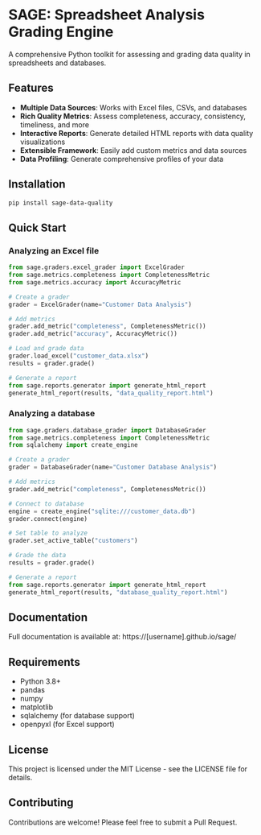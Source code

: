 # SAGE: Spreadsheet Analysis Grading Engine

A comprehensive Python toolkit for assessing and grading data quality in spreadsheets and databases.

## Features

- **Multiple Data Sources**: Works with Excel files, CSVs, and databases
- **Rich Quality Metrics**: Assess completeness, accuracy, consistency, timeliness, and more
- **Interactive Reports**: Generate detailed HTML reports with data quality visualizations
- **Extensible Framework**: Easily add custom metrics and data sources
- **Data Profiling**: Generate comprehensive profiles of your data

## Installation

```bash
pip install sage-data-quality
```

## Quick Start

### Analyzing an Excel file

```python
from sage.graders.excel_grader import ExcelGrader
from sage.metrics.completeness import CompletenessMetric
from sage.metrics.accuracy import AccuracyMetric

# Create a grader
grader = ExcelGrader(name="Customer Data Analysis")

# Add metrics
grader.add_metric("completeness", CompletenessMetric())
grader.add_metric("accuracy", AccuracyMetric())

# Load and grade data
grader.load_excel("customer_data.xlsx")
results = grader.grade()

# Generate a report
from sage.reports.generator import generate_html_report
generate_html_report(results, "data_quality_report.html")
```

### Analyzing a database

```python
from sage.graders.database_grader import DatabaseGrader
from sage.metrics.completeness import CompletenessMetric
from sqlalchemy import create_engine

# Create a grader
grader = DatabaseGrader(name="Customer Database Analysis")

# Add metrics
grader.add_metric("completeness", CompletenessMetric())

# Connect to database
engine = create_engine("sqlite:///customer_data.db")
grader.connect(engine)

# Set table to analyze
grader.set_active_table("customers")

# Grade the data
results = grader.grade()

# Generate a report
from sage.reports.generator import generate_html_report
generate_html_report(results, "database_quality_report.html")
```

## Documentation

Full documentation is available at: https://[username].github.io/sage/

## Requirements

- Python 3.8+
- pandas
- numpy
- matplotlib
- sqlalchemy (for database support)
- openpyxl (for Excel support)

## License

This project is licensed under the MIT License - see the LICENSE file for details.

## Contributing

Contributions are welcome! Please feel free to submit a Pull Request.

